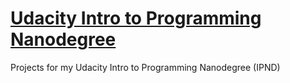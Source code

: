 <h1><a href="https://www.udacity.com/course/intro-to-programming-nanodegree--nd000">Udacity Intro to Programming Nanodegree</a></h1>
Projects for my Udacity Intro to Programming Nanodegree (IPND)
